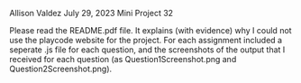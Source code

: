 Allison Valdez
July 29, 2023
Mini Project 32

Please read the README.pdf file. It explains (with evidence) why I could not use the playcode website for the project. For each assignment included a seperate .js file for each question, and the screenshots of the output that I received for each question (as Question1Screenshot.png and Question2Screenshot.png).







